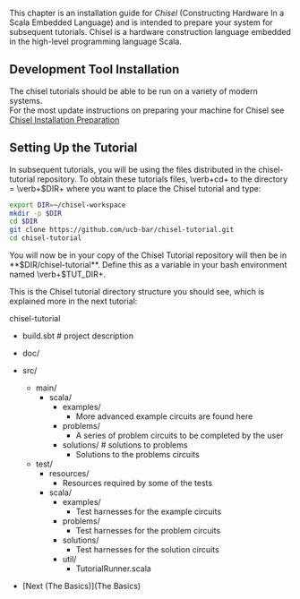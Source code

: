 
This chapter is an installation guide for *Chisel* (Constructing
Hardware In a Scala Embedded Language) and is intended to prepare your system for subsequent tutorials.  Chisel is a hardware
construction language embedded in the high-level programming language
Scala.

## Development Tool Installation

The chisel tutorials should be able to be run on a variety of modern systems.  
For the most update instructions on
preparing your machine for Chisel see [Chisel Installation Preparation](https://github.com/ucb-bar/chisel3/wiki/Install)

## Setting Up the Tutorial

In subsequent tutorials, you will be using the files distributed in the chisel-tutorial repository. To obtain these tutorials files, \verb+cd+ to the directory = \verb+$DIR+ where you want to place the Chisel tutorial and type:

```bash
export DIR=~/chisel-workspace
mkdir -p $DIR
cd $DIR
git clone https://github.com/ucb-bar/chisel-tutorial.git
cd chisel-tutorial
```

You will now be in your copy of the Chisel Tutorial repository will then be in **$DIR/chisel-tutorial**.  
Define this as a variable in your bash environment named \verb+$TUT_DIR+.

This is the Chisel tutorial directory structure you should see, which is explained more in the next tutorial:

chisel-tutorial
 - build.sbt # project description
 - doc/
 - src/
   - main/
     - scala/
       - examples/
         - More advanced example circuits are found here
       - problems/
         - A series of problem circuits to be completed by the user
       - solutions/  # solutions to problems
         - Solutions to the problems circuits
   - test/
     - resources/
       - Resources required by some of the tests
     - scala/
       - examples/
         - Test harnesses for the example circuits
       - problems/
         - Test harnesses for the problem circuits
       - solutions/
         - Test harnesses for the solution circuits
       - util/
         - TutorialRunner.scala

 - [Next (The Basics)](The Basics)